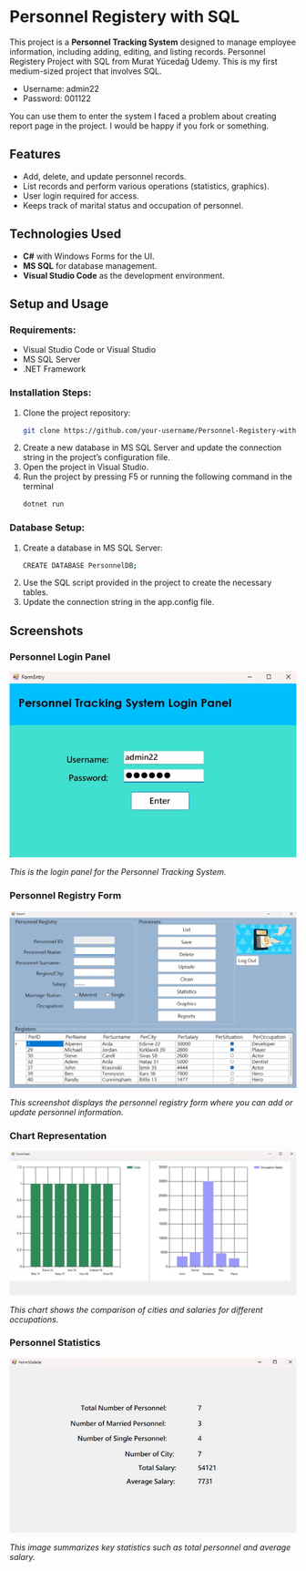 # Personnel Registery with SQL

This project is a **Personnel Tracking System** designed to manage employee information, including adding, editing, and listing records.
Personnel Registery Project with SQL from Murat Yücedağ Udemy. This is my first medium-sized project that involves SQL.

* Username: admin22
* Password: 001122

You can use them to enter the system
I faced a problem about creating report page in the project. I would be happy if you fork or something.

## Features
- Add, delete, and update personnel records.
- List records and perform various operations (statistics, graphics).
- User login required for access.
- Keeps track of marital status and occupation of personnel.

## Technologies Used
- **C#** with Windows Forms for the UI.
- **MS SQL** for database management.
- **Visual Studio Code** as the development environment.

## Setup and Usage

### Requirements:
- Visual Studio Code or Visual Studio
- MS SQL Server
- .NET Framework

### Installation Steps:
1. Clone the project repository:
   ```bash
   git clone https://github.com/your-username/Personnel-Registery-with-SQL.git
2. Create a new database in MS SQL Server and update the connection string in the project’s configuration file.
3. Open the project in Visual Studio.
4. Run the project by pressing F5 or running the following command in the terminal
   ```bash
   dotnet run

### Database Setup:
1. Create a database in MS SQL Server:
   ```bash
   CREATE DATABASE PersonnelDB;
   ```
2. Use the SQL script provided in the project to create the necessary tables.
3. Update the connection string in the app.config file.

## Screenshots

### Personnel Login Panel
![Login Panel](images/signin.jpg)

*This is the login panel for the Personnel Tracking System.*


### Personnel Registry Form
![Personnel Registry](images/form1.jpg)

*This screenshot displays the personnel registry form where you can add or update personnel information.*


### Chart Representation
![Occupation and Cities Chart](images/formchart.jpg)

*This chart shows the comparison of cities and salaries for different occupations.*


### Personnel Statistics
![Personnel Statistics](images/statistic.jpg)

*This image summarizes key statistics such as total personnel and average salary.*
